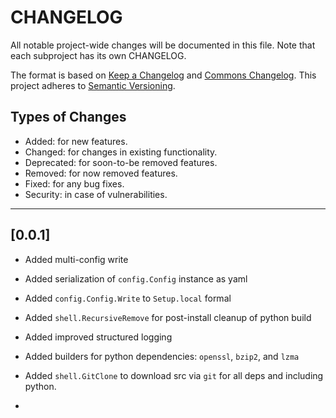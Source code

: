 # CHANGELOG

All notable project-wide changes will be documented in this file. Note that each subproject has its own CHANGELOG.

The format is based on [Keep a Changelog](https://keepachangelog.com/en/1.0.0/) and [Commons Changelog](https://common-changelog.org). This project adheres to [Semantic Versioning](https://semver.org/spec/v2.0.0.html).

## Types of Changes

- Added: for new features.
- Changed: for changes in existing functionality.
- Deprecated: for soon-to-be removed features.
- Removed: for now removed features.
- Fixed: for any bug fixes.
- Security: in case of vulnerabilities.

---

## [0.0.1]

- Added multi-config write

- Added serialization of `config.Config` instance as yaml

- Added `config.Config.Write` to `Setup.local` formal

- Added `shell.RecursiveRemove` for post-install cleanup of python build

- Added improved structured logging

- Added builders for python dependencies: `openssl`, `bzip2`, and `lzma`

- Added `shell.GitClone` to download src via `git` for all deps and including python.

- 

